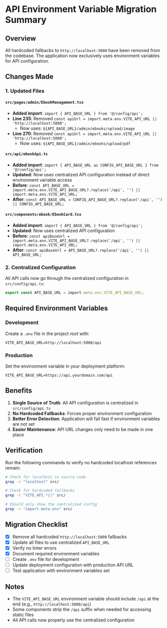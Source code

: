 # API Environment Variable Migration Summary

## Overview
All hardcoded fallbacks to `http://localhost:5000` have been removed from the codebase. The application now exclusively uses environment variables for API configuration.

## Changes Made

### 1. Updated Files

#### `src/pages/admin/EbookManagement.tsx`
- **Added import**: `import { API_BASE_URL } from '@/config/api';`
- **Line 235**: Removed `const apiUrl = import.meta.env.VITE_API_URL || 'http://localhost:5000';`
  - Now uses: `${API_BASE_URL}/admin/ebooks/upload/image`
- **Line 270**: Removed `const apiUrl = import.meta.env.VITE_API_URL || 'http://localhost:5000';`
  - Now uses: `${API_BASE_URL}/admin/ebooks/upload/pdf`

#### `src/api/ebookApi.ts`
- **Added import**: `import { API_BASE_URL as CONFIG_API_BASE_URL } from '@/config/api';`
- **Updated**: Now uses centralized API configuration instead of direct environment variable access
- **Before**: `const API_BASE_URL = import.meta.env.VITE_API_BASE_URL?.replace('/api', '') || import.meta.env.VITE_API_URL;`
- **After**: `const API_BASE_URL = CONFIG_API_BASE_URL?.replace('/api', '') || CONFIG_API_BASE_URL;`

#### `src/components/ebook/EbookCard.tsx`
- **Added import**: `import { API_BASE_URL } from '@/config/api';`
- **Updated**: Now uses centralized API configuration
- **Before**: `const apiBaseUrl = import.meta.env.VITE_API_BASE_URL?.replace('/api', '') || import.meta.env.VITE_API_URL;`
- **After**: `const apiBaseUrl = API_BASE_URL?.replace('/api', '') || API_BASE_URL;`

### 2. Centralized Configuration

All API calls now go through the centralized configuration in `src/config/api.ts`:

```typescript
export const API_BASE_URL = import.meta.env.VITE_API_BASE_URL;
```

## Required Environment Variables

### Development
Create a `.env` file in the project root with:

```env
VITE_API_BASE_URL=http://localhost:5000/api
```

### Production
Set the environment variable in your deployment platform:

```env
VITE_API_BASE_URL=https://api.yourdomain.com/api
```

## Benefits

1. **Single Source of Truth**: All API configuration is centralized in `src/config/api.ts`
2. **No Hardcoded Fallbacks**: Forces proper environment configuration
3. **Better Error Detection**: Application will fail fast if environment variables are not set
4. **Easier Maintenance**: API URL changes only need to be made in one place

## Verification

Run the following commands to verify no hardcoded localhost references remain:

```bash
# Check for localhost in source code
grep -r "localhost" src/

# Check for hardcoded fallbacks
grep -r "VITE_API.*||" src/

# Should only show the centralized config
grep -r "import.meta.env" src/
```

## Migration Checklist

- [x] Remove all hardcoded `http://localhost:5000` fallbacks
- [x] Update all files to use centralized `API_BASE_URL`
- [x] Verify no linter errors
- [x] Document required environment variables
- [ ] Create `.env` file for development
- [ ] Update deployment configuration with production API URL
- [ ] Test application with environment variables set

## Notes

- The `VITE_API_BASE_URL` environment variable should include `/api` at the end (e.g., `http://localhost:5000/api`)
- Some components strip the `/api` suffix when needed for accessing static files
- All API calls now properly use the centralized configuration


